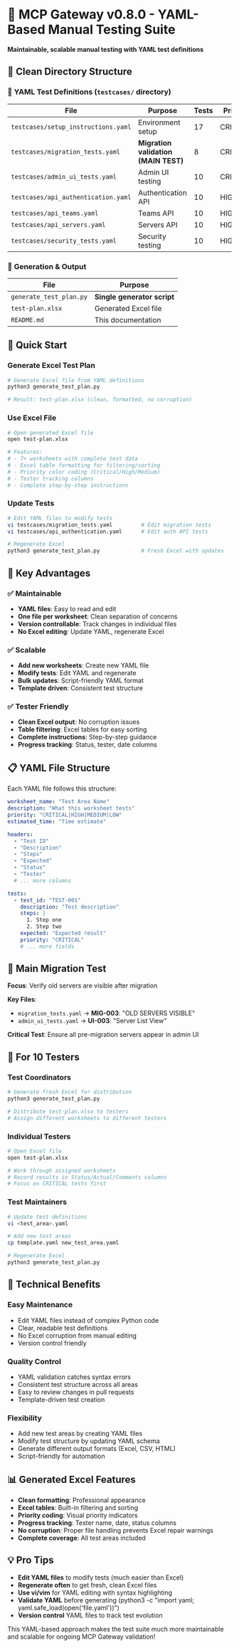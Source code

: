 # 🧪 MCP Gateway v0.8.0 - YAML-Based Manual Testing Suite

**Maintainable, scalable manual testing with YAML test definitions**

## 📁 Clean Directory Structure

### 🧪 **YAML Test Definitions** (`testcases/` directory)
| File | Purpose | Tests | Priority |
|------|---------|-------|----------|
| `testcases/setup_instructions.yaml` | Environment setup | 17 | CRITICAL |
| `testcases/migration_tests.yaml` | **Migration validation (MAIN TEST)** | 8 | CRITICAL |
| `testcases/admin_ui_tests.yaml` | Admin UI testing | 10 | CRITICAL |
| `testcases/api_authentication.yaml` | Authentication API | 10 | HIGH |
| `testcases/api_teams.yaml` | Teams API | 10 | HIGH |
| `testcases/api_servers.yaml` | Servers API | 10 | HIGH |
| `testcases/security_tests.yaml` | Security testing | 10 | HIGH |

### 🎯 **Generation & Output**
| File | Purpose |
|------|---------|
| `generate_test_plan.py` | **Single generator script** |
| `test-plan.xlsx` | Generated Excel file |
| `README.md` | This documentation |

## 🚀 **Quick Start**

### **Generate Excel Test Plan**
```bash
# Generate Excel file from YAML definitions
python3 generate_test_plan.py

# Result: test-plan.xlsx (clean, formatted, no corruption)
```

### **Use Excel File**
```bash
# Open generated Excel file
open test-plan.xlsx

# Features:
# - 7+ worksheets with complete test data
# - Excel table formatting for filtering/sorting
# - Priority color coding (Critical/High/Medium)
# - Tester tracking columns
# - Complete step-by-step instructions
```

### **Update Tests**
```bash
# Edit YAML files to modify tests
vi testcases/migration_tests.yaml         # Edit migration tests
vi testcases/api_authentication.yaml      # Edit auth API tests

# Regenerate Excel
python3 generate_test_plan.py             # Fresh Excel with updates
```

## 🎯 **Key Advantages**

### ✅ **Maintainable**
- **YAML files**: Easy to read and edit
- **One file per worksheet**: Clean separation of concerns
- **Version controllable**: Track changes in individual files
- **No Excel editing**: Update YAML, regenerate Excel

### ✅ **Scalable**
- **Add new worksheets**: Create new YAML file
- **Modify tests**: Edit YAML and regenerate
- **Bulk updates**: Script-friendly YAML format
- **Template driven**: Consistent test structure

### ✅ **Tester Friendly**
- **Clean Excel output**: No corruption issues
- **Table filtering**: Excel tables for easy sorting
- **Complete instructions**: Step-by-step guidance
- **Progress tracking**: Status, tester, date columns

## 📋 **YAML File Structure**

Each YAML file follows this structure:

```yaml
worksheet_name: "Test Area Name"
description: "What this worksheet tests"
priority: "CRITICAL|HIGH|MEDIUM|LOW"
estimated_time: "Time estimate"

headers:
  - "Test ID"
  - "Description"
  - "Steps"
  - "Expected"
  - "Status"
  - "Tester"
  # ... more columns

tests:
  - test_id: "TEST-001"
    description: "Test description"
    steps: |
      1. Step one
      2. Step two
    expected: "Expected result"
    priority: "CRITICAL"
    # ... more fields
```

## 🎯 **Main Migration Test**

**Focus**: Verify old servers are visible after migration

**Key Files**:
- `migration_tests.yaml` → **MIG-003**: "OLD SERVERS VISIBLE"
- `admin_ui_tests.yaml` → **UI-003**: "Server List View"

**Critical Test**: Ensure all pre-migration servers appear in admin UI

## 👥 **For 10 Testers**

### **Test Coordinators**
```bash
# Generate fresh Excel for distribution
python3 generate_test_plan.py

# Distribute test-plan.xlsx to testers
# Assign different worksheets to different testers
```

### **Individual Testers**
```bash
# Open Excel file
open test-plan.xlsx

# Work through assigned worksheets
# Record results in Status/Actual/Comments columns
# Focus on CRITICAL tests first
```

### **Test Maintainers**
```bash
# Update test definitions
vi <test_area>.yaml

# Add new test areas
cp template.yaml new_test_area.yaml

# Regenerate Excel
python3 generate_test_plan.py
```

## 🔧 **Technical Benefits**

### **Easy Maintenance**
- Edit YAML files instead of complex Python code
- Clear, readable test definitions
- No Excel corruption from manual editing
- Version control friendly

### **Quality Control**
- YAML validation catches syntax errors
- Consistent test structure across all areas
- Easy to review changes in pull requests
- Template-driven test creation

### **Flexibility**
- Add new test areas by creating YAML files
- Modify test structure by updating YAML schema
- Generate different output formats (Excel, CSV, HTML)
- Script-friendly for automation

## 📊 **Generated Excel Features**

- **Clean formatting**: Professional appearance
- **Excel tables**: Built-in filtering and sorting
- **Priority coding**: Visual priority indicators
- **Progress tracking**: Tester name, date, status columns
- **No corruption**: Proper file handling prevents Excel repair warnings
- **Complete coverage**: All test areas included

## 💡 **Pro Tips**

- **Edit YAML files** to modify tests (much easier than Excel)
- **Regenerate often** to get fresh, clean Excel files
- **Use vi/vim** for YAML editing with syntax highlighting
- **Validate YAML** before generating (python3 -c "import yaml; yaml.safe_load(open('file.yaml'))")
- **Version control** YAML files to track test evolution

This YAML-based approach makes the test suite much more maintainable and scalable for ongoing MCP Gateway validation!
